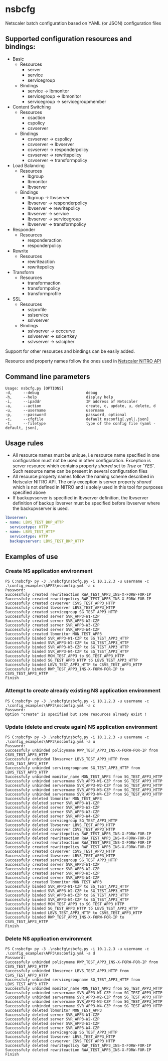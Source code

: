 # nsbcfg

Netscaler batch configuration based on YAML (or JSON) configuration files

## Supported configuration resources and bindings:

* Basic
  * Resources
    * server
    * service
    * servicegroup
  * Bindings
    * service -> lbmonitor
    * servicegroup -> lbmonitor
    * servicegroup -> servicegroupmember
* Content Switching
  * Resources
    * csaction
    * cspolicy
    * csvserver
  * Bindings
    * csvserver -> cspolicy
    * csvserver -> lbvserver
    * csvserver -> responderpolicy
    * csvserver -> rewritepolicy
    * csvserver -> transformpolicy
* Load Balancing
  * Resources
    * lbgroup
    * lbmonitor
    * lbvserver
  * Bindings
    * lbgroup -> lbvserver
    * lbvserver -> responderpolicy
    * lbvserver -> rewritepolicy
    * lbvserver -> service
    * lbvserver -> servicegroup
    * lbvserver -> transformpolicy
* Responder
  * Resources
    * responderaction
    * responderpolicy
* Rewrite
  * Resources
    * rewriteaction
    * rewritepolicy
* Transform
  * Resources
    * transformaction
    * transformpolicy
    * transformprofile
* SSL
  * Resources
    * sslprofile
    * sslservice
    * sslvserver
  * Bindings
    * sslvserver -> ecccurve
    * sslvserver -> sslcertkey
    * sslvserver -> sslcipher

Support for other resources and bindings can be easily added.

Resource and property names follow the ones used in [Netscaler NITRO API](http://docs.citrix.com/en-us/netscaler/11/nitro-api.html)

## Command line parameters

    Usage: nsbcfg.py [OPTIONS]
    -d,     --debug                     debug
    -h,     --help                      display help
    -i,     --ipaddr                    IP address of Netscaler
    -a,     --action                    create, c, update, u, delete, d
    -u,     --username                  username
    -p,     --password                  password, optional
    -c,     --cfgfile                   default nsconfig[.yml|.json]
    -t,     --filetype                  type of the config file (yaml - default, json),

## Usage rules

* All resource names must be unique, i.e resource name specified in one configuration must not be used in other configuration. Exception is server resource which contains property _shared_ set to _True_ or _'YES'_. Such resource name can be present in several configuration files
* All resource property names follow the naming scheme described in Netscaler NITRO API. The only exception is server property _shared_ which is not defined in NITRO and is solely used in this tool for purposes specified above
* If backupvserver is specified in lbvserver definition, the lbvserver definition of backup lbverver must be specified before lbvserver where the backupvserver is used.

```yaml
lbvserver:
- name: LBVS_TEST_BKP_HTTP
  servicetype: HTTP
- name: LBVS_TEST_HTTP
  servicetype: HTTP
  backupvserver: LBVS_TEST_BKP_HTTP
```

## Examples of use

### Create NS application environment

```text
PS C:nsbcfg> py -3 .\nsbcfg\nsbcfg.py -i 10.1.2.3 -u username -c .\config_examples\APP3\nsconfig.yml -a c
Password:
Successfuly created rewriteaction RWA_TEST_APP3_INS-X-FORW-FOR-IP
Successfuly created rewritepolicy RWP_TEST_APP3_INS-X-FORW-FOR-IP
Successfuly created csvserver CSVS_TEST_APP3_HTTP
Successfuly created lbvserver LBVS_TEST_APP3_HTTP
Successfuly created servicegroup SG_TEST_APP3_HTTP
Successfuly created server SVR_APP3-W1-CZP
Successfuly created server SVR_APP3-W2-CZP
Successfuly created server SVR_APP3-W3-CZP
Successfuly created server SVR_APP3-W4-CZP
Successfuly created lbmonitor MON_TEST_APP3
Successfuly binded SVR_APP3-W1-CZP to SG_TEST_APP3_HTTP
Successfuly binded SVR_APP3-W2-CZP to SG_TEST_APP3_HTTP
Successfuly binded SVR_APP3-W3-CZP to SG_TEST_APP3_HTTP
Successfuly binded SVR_APP3-W4-CZP to SG_TEST_APP3_HTTP
Successfuly binded MON_TEST_APP3 to SG_TEST_APP3_HTTP
Successfuly binded SG_TEST_APP3_HTTP to LBVS_TEST_APP3_HTTP
Successfuly binded LBVS_TEST_APP3_HTTP to CSVS_TEST_APP3_HTTP
Successfuly binded RWP_TEST_APP3_INS-X-FORW-FOR-IP to CSVS_TEST_APP3_HTTP
Finish
```

### Attempt to create already existing NS application environment

```text
PS C:nsbcfg> py -3 .\nsbcfg\nsbcfg.py -i 10.1.2.3 -u username -c .\config_examples\APP3\nsconfig.yml -a c
Password:
Option "create" is specified but some resources already exist !
```

### Update (delete and create again) NS application environment

```text
PS C:nsbcfg> py -3 .\nsbcfg\nsbcfg.py -i 10.1.2.3 -u username -c .\config_examples\APP3\nsconfig.yml -a u
Password:
Successfuly unbinded policyname RWP_TEST_APP3_INS-X-FORW-FOR-IP from CSVS_TEST_APP3_HTTP
Successfuly unbinded lbvserver LBVS_TEST_APP3_HTTP from CSVS_TEST_APP3_HTTP
Successfuly unbinded servicegroupname SG_TEST_APP3_HTTP from LBVS_TEST_APP3_HTTP
Successfuly unbinded monitor_name MON_TEST_APP3 from SG_TEST_APP3_HTTP
Successfuly unbinded servername SVR_APP3-W1-CZP from SG_TEST_APP3_HTTP
Successfuly unbinded servername SVR_APP3-W2-CZP from SG_TEST_APP3_HTTP
Successfuly unbinded servername SVR_APP3-W3-CZP from SG_TEST_APP3_HTTP
Successfuly unbinded servername SVR_APP3-W4-CZP from SG_TEST_APP3_HTTP
Successfuly deleted lbmonitor MON_TEST_APP3
Successfuly deleted server SVR_APP3-W1-CZP
Successfuly deleted server SVR_APP3-W2-CZP
Successfuly deleted server SVR_APP3-W3-CZP
Successfuly deleted server SVR_APP3-W4-CZP
Successfuly deleted servicegroup SG_TEST_APP3_HTTP
Successfuly deleted lbvserver LBVS_TEST_APP3_HTTP
Successfuly deleted csvserver CSVS_TEST_APP3_HTTP
Successfuly deleted rewritepolicy RWP_TEST_APP3_INS-X-FORW-FOR-IP
Successfuly deleted rewriteaction RWA_TEST_APP3_INS-X-FORW-FOR-IP
Successfuly created rewriteaction RWA_TEST_APP3_INS-X-FORW-FOR-IP
Successfuly created rewritepolicy RWP_TEST_APP3_INS-X-FORW-FOR-IP
Successfuly created csvserver CSVS_TEST_APP3_HTTP
Successfuly created lbvserver LBVS_TEST_APP3_HTTP
Successfuly created servicegroup SG_TEST_APP3_HTTP
Successfuly created server SVR_APP3-W1-CZP
Successfuly created server SVR_APP3-W2-CZP
Successfuly created server SVR_APP3-W3-CZP
Successfuly created server SVR_APP3-W4-CZP
Successfuly created lbmonitor MON_TEST_APP3
Successfuly binded SVR_APP3-W1-CZP to SG_TEST_APP3_HTTP
Successfuly binded SVR_APP3-W2-CZP to SG_TEST_APP3_HTTP
Successfuly binded SVR_APP3-W3-CZP to SG_TEST_APP3_HTTP
Successfuly binded SVR_APP3-W4-CZP to SG_TEST_APP3_HTTP
Successfuly binded MON_TEST_APP3 to SG_TEST_APP3_HTTP
Successfuly binded SG_TEST_APP3_HTTP to LBVS_TEST_APP3_HTTP
Successfuly binded LBVS_TEST_APP3_HTTP to CSVS_TEST_APP3_HTTP
Successfuly binded RWP_TEST_APP3_INS-X-FORW-FOR-IP to CSVS_TEST_APP3_HTTP
Finish
```

### Delete NS application environment

```text
PS C:nsbcfg> py -3 .\nsbcfg\nsbcfg.py -i 10.1.2.3 -u username -c .\config_examples\APP3\nsconfig.yml -a d
Password:
Successfuly unbinded policyname RWP_TEST_APP3_INS-X-FORW-FOR-IP from CSVS_TEST_APP3_HTTP
Successfuly unbinded lbvserver LBVS_TEST_APP3_HTTP from CSVS_TEST_APP3_HTTP
Successfuly unbinded servicegroupname SG_TEST_APP3_HTTP from LBVS_TEST_APP3_HTTP
Successfuly unbinded monitor_name MON_TEST_APP3 from SG_TEST_APP3_HTTP
Successfuly unbinded servername SVR_APP3-W1-CZP from SG_TEST_APP3_HTTP
Successfuly unbinded servername SVR_APP3-W2-CZP from SG_TEST_APP3_HTTP
Successfuly unbinded servername SVR_APP3-W3-CZP from SG_TEST_APP3_HTTP
Successfuly unbinded servername SVR_APP3-W4-CZP from SG_TEST_APP3_HTTP
Successfuly deleted lbmonitor MON_TEST_APP3
Successfuly deleted server SVR_APP3-W1-CZP
Successfuly deleted server SVR_APP3-W2-CZP
Successfuly deleted server SVR_APP3-W3-CZP
Successfuly deleted server SVR_APP3-W4-CZP
Successfuly deleted servicegroup SG_TEST_APP3_HTTP
Successfuly deleted lbvserver LBVS_TEST_APP3_HTTP
Successfuly deleted csvserver CSVS_TEST_APP3_HTTP
Successfuly deleted rewritepolicy RWP_TEST_APP3_INS-X-FORW-FOR-IP
Successfuly deleted rewriteaction RWA_TEST_APP3_INS-X-FORW-FOR-IP
Finish
```
